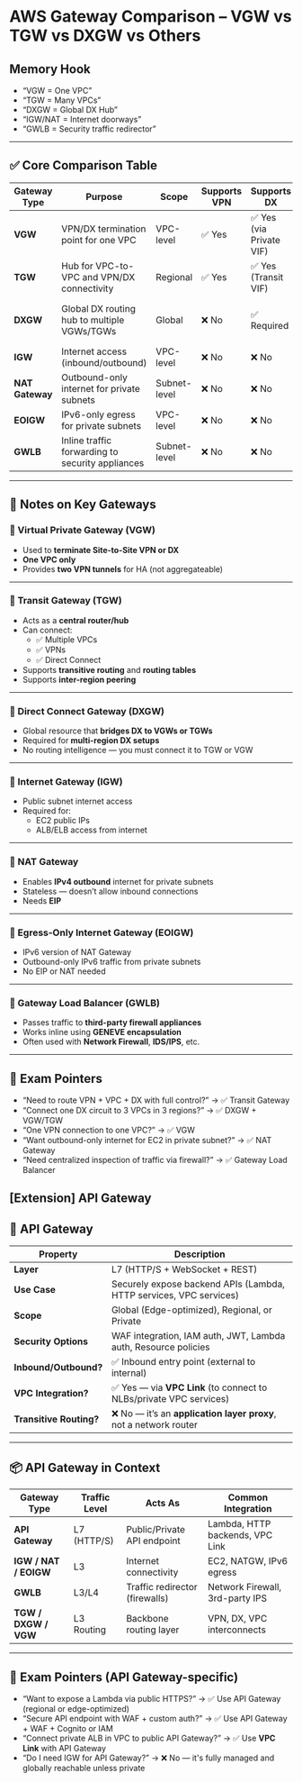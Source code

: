 # AWS Gateway Comparison – VGW vs TGW vs DXGW vs Others

## Memory Hook

- “VGW = One VPC”
- “TGW = Many VPCs”
- “DXGW = Global DX Hub”
- “IGW/NAT = Internet doorways”
- “GWLB = Security traffic redirector”

---

## ✅ Core Comparison Table

| Gateway Type       | Purpose                                          | Scope         | Supports VPN | Supports DX | VPC Sharing | Transitive Routing |
|--------------------|--------------------------------------------------|---------------|--------------|-------------|--------------|---------------------|
| **VGW**            | VPN/DX termination point for one VPC             | VPC-level     | ✅ Yes       | ✅ Yes (via Private VIF) | ❌ No         | ❌ No              |
| **TGW**            | Hub for VPC-to-VPC and VPN/DX connectivity       | Regional      | ✅ Yes       | ✅ Yes (Transit VIF) | ✅ Yes (many) | ✅ Yes              |
| **DXGW**           | Global DX routing hub to multiple VGWs/TGWs      | Global        | ❌ No        | ✅ Required         | ✅ Yes         | ❌ No (point-to-point only) |
| **IGW**            | Internet access (inbound/outbound)               | VPC-level     | ❌ No        | ❌ No               | ❌ No         | ❌ No              |
| **NAT Gateway**    | Outbound-only internet for private subnets       | Subnet-level  | ❌ No        | ❌ No               | ❌ No         | ❌ No              |
| **EOIGW**          | IPv6-only egress for private subnets             | VPC-level     | ❌ No        | ❌ No               | ❌ No         | ❌ No              |
| **GWLB**           | Inline traffic forwarding to security appliances | Subnet-level  | ❌ No        | ❌ No               | ✅ Via service VPC | ❌ No              |

---

## 🧠 Notes on Key Gateways

### 🔹 Virtual Private Gateway (VGW)
- Used to **terminate Site-to-Site VPN or DX**
- **One VPC only**
- Provides **two VPN tunnels** for HA (not aggregateable)

---

### 🔹 Transit Gateway (TGW)
- Acts as a **central router/hub**
- Can connect:
  - ✅ Multiple VPCs
  - ✅ VPNs
  - ✅ Direct Connect
- Supports **transitive routing** and **routing tables**
- Supports **inter-region peering**

---

### 🔹 Direct Connect Gateway (DXGW)
- Global resource that **bridges DX to VGWs or TGWs**
- Required for **multi-region DX setups**
- No routing intelligence — you must connect it to TGW or VGW

---

### 🔹 Internet Gateway (IGW)
- Public subnet internet access
- Required for:
  - EC2 public IPs
  - ALB/ELB access from internet

---

### 🔹 NAT Gateway
- Enables **IPv4 outbound** internet for private subnets
- Stateless — doesn’t allow inbound connections
- Needs **EIP**

---

### 🔹 Egress-Only Internet Gateway (EOIGW)
- IPv6 version of NAT Gateway
- Outbound-only IPv6 traffic from private subnets
- No EIP or NAT needed

---

### 🔹 Gateway Load Balancer (GWLB)
- Passes traffic to **third-party firewall appliances**
- Works inline using **GENEVE encapsulation**
- Often used with **Network Firewall**, **IDS/IPS**, etc.

---

## 📌 Exam Pointers

- “Need to route VPN + VPC + DX with full control?” → ✅ Transit Gateway
- “Connect one DX circuit to 3 VPCs in 3 regions?” → ✅ DXGW + VGW/TGW
- “One VPN connection to one VPC?” → ✅ VGW
- “Want outbound-only internet for EC2 in private subnet?” → ✅ NAT Gateway
- “Need centralized inspection of traffic via firewall?” → ✅ Gateway Load Balancer

## [Extension] API Gateway 

## 🔹 API Gateway

| Property                     | Description                                                                 |
|------------------------------|-----------------------------------------------------------------------------|
| **Layer**                   | L7 (HTTP/S + WebSocket + REST)                                             |
| **Use Case**                | Securely expose backend APIs (Lambda, HTTP services, VPC services)         |
| **Scope**                   | Global (Edge-optimized), Regional, or Private                              |
| **Security Options**        | WAF integration, IAM auth, JWT, Lambda auth, Resource policies              |
| **Inbound/Outbound?**       | ✅ Inbound entry point (external to internal)                              |
| **VPC Integration?**        | ✅ Yes — via **VPC Link** (to connect to NLBs/private VPC services)         |
| **Transitive Routing?**     | ❌ No — it’s an **application layer proxy**, not a network router           |

---

## 📦 API Gateway in Context

| Gateway Type       | Traffic Level | Acts As                         | Common Integration            |
|--------------------|---------------|----------------------------------|--------------------------------|
| **API Gateway**    | L7 (HTTP/S)   | Public/Private API endpoint      | Lambda, HTTP backends, VPC Link |
| **IGW / NAT / EOIGW** | L3          | Internet connectivity            | EC2, NATGW, IPv6 egress         |
| **GWLB**           | L3/L4         | Traffic redirector (firewalls)   | Network Firewall, 3rd-party IPS |
| **TGW / DXGW / VGW** | L3 Routing   | Backbone routing layer           | VPN, DX, VPC interconnects      |

---

## 📌 Exam Pointers (API Gateway-specific)

- “Want to expose a Lambda via public HTTPS?” → ✅ Use API Gateway (regional or edge-optimized)
- “Secure API endpoint with WAF + custom auth?” → ✅ Use API Gateway + WAF + Cognito or IAM
- “Connect private ALB in VPC to public API Gateway?” → ✅ Use **VPC Link** with API Gateway
- “Do I need IGW for API Gateway?” → ❌ No — it's fully managed and globally reachable unless private

